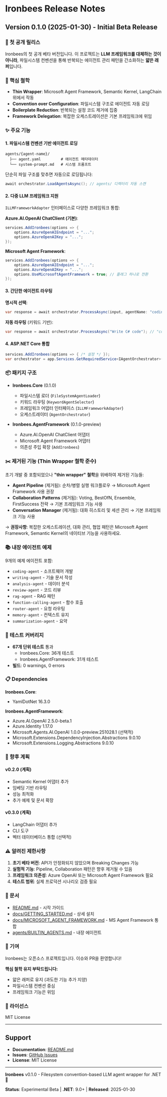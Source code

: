 # Ironbees Release Notes

## Version 0.1.0 (2025-01-30) - Initial Beta Release

### 🎉 첫 공개 릴리스

Ironbees의 첫 공개 베타 버전입니다. 이 프로젝트는 **LLM 프레임워크를 대체하는 것이 아니라**, 파일시스템 컨벤션을 통해 반복되는 에이전트 관리 패턴을 간소화하는 **얇은 래퍼**입니다.

### 🎯 핵심 철학

- **Thin Wrapper**: Microsoft Agent Framework, Semantic Kernel, LangChain 위에서 작동
- **Convention over Configuration**: 파일시스템 구조로 에이전트 자동 로딩
- **Boilerplate Reduction**: 반복되는 설정 코드 제거에 집중
- **Framework Delegation**: 복잡한 오케스트레이션은 기본 프레임워크에 위임

### ✨ 주요 기능

#### 1. 파일시스템 컨벤션 기반 에이전트 로딩
```
agents/{agent-name}/
  ├── agent.yaml         # 에이전트 메타데이터
  └── system-prompt.md   # 시스템 프롬프트
```

단순히 파일 구조를 맞추면 자동으로 로딩됩니다:
```csharp
await orchestrator.LoadAgentsAsync(); // agents/ 디렉터리 자동 스캔
```

#### 2. 다중 LLM 프레임워크 지원

`ILLMFrameworkAdapter` 인터페이스로 다양한 프레임워크 통합:

**Azure.AI.OpenAI ChatClient (기본)**:
```csharp
services.AddIronbees(options => {
    options.AzureOpenAIEndpoint = "...";
    options.AzureOpenAIKey = "...";
});
```

**Microsoft Agent Framework**:
```csharp
services.AddIronbees(options => {
    options.AzureOpenAIEndpoint = "...";
    options.AzureOpenAIKey = "...";
    options.UseMicrosoftAgentFramework = true; // 플래그 하나로 전환
});
```

#### 3. 간단한 에이전트 라우팅

**명시적 선택**:
```csharp
var response = await orchestrator.ProcessAsync(input, agentName: "coding-agent");
```

**자동 라우팅** (키워드 기반):
```csharp
var response = await orchestrator.ProcessAsync("Write C# code"); // "coding" 키워드 자동 매칭
```

#### 4. ASP.NET Core 통합

```csharp
services.AddIronbees(options => { /* 설정 */ });
var orchestrator = app.Services.GetRequiredService<IAgentOrchestrator>();
```

### 📦 패키지 구조

- **Ironbees.Core** (0.1.0)
  - 파일시스템 로더 (`FileSystemAgentLoader`)
  - 키워드 라우팅 (`KeywordAgentSelector`)
  - 프레임워크 어댑터 인터페이스 (`ILLMFrameworkAdapter`)
  - 오케스트레이터 (`AgentOrchestrator`)

- **Ironbees.AgentFramework** (0.1.0-preview)
  - Azure.AI.OpenAI ChatClient 어댑터
  - Microsoft Agent Framework 어댑터
  - 의존성 주입 확장 (`AddIronbees`)

### ✂️ 제거된 기능 (Thin Wrapper 철학 준수)

초기 개발 중 포함되었으나 **"thin wrapper" 철학**을 위배하여 제거된 기능들:

- **Agent Pipeline** (제거됨): 순차/병렬 실행 워크플로우 → Microsoft Agent Framework 사용 권장
- **Collaboration Patterns** (제거됨): Voting, BestOfN, Ensemble, FirstSuccess 전략 → 기본 프레임워크 기능 사용
- **Conversation Manager** (제거됨): 대화 히스토리 및 세션 관리 → 기본 프레임워크 기능 사용

→ **권장사항**: 복잡한 오케스트레이션, 대화 관리, 협업 패턴은 Microsoft Agent Framework, Semantic Kernel의 네이티브 기능을 사용하세요.

### 📚 내장 에이전트 예제

9개의 예제 에이전트 포함:
- `coding-agent` - 소프트웨어 개발
- `writing-agent` - 기술 문서 작성
- `analysis-agent` - 데이터 분석
- `review-agent` - 코드 리뷰
- `rag-agent` - RAG 패턴
- `function-calling-agent` - 함수 호출
- `router-agent` - 요청 라우팅
- `memory-agent` - 컨텍스트 유지
- `summarization-agent` - 요약

### 🧪 테스트 커버리지

- **67개 단위 테스트** 통과
  - Ironbees.Core: 36개 테스트
  - Ironbees.AgentFramework: 31개 테스트
- **빌드**: 0 warnings, 0 errors

### 📋 Dependencies

**Ironbees.Core**:
- YamlDotNet 16.3.0

**Ironbees.AgentFramework**:
- Azure.AI.OpenAI 2.5.0-beta.1
- Azure.Identity 1.17.0
- Microsoft.Agents.AI.OpenAI 1.0.0-preview.251028.1 (선택적)
- Microsoft.Extensions.DependencyInjection.Abstractions 9.0.10
- Microsoft.Extensions.Logging.Abstractions 9.0.10

### 🔄 향후 계획

#### v0.2.0 (계획)
- Semantic Kernel 어댑터 추가
- 임베딩 기반 라우팅
- 성능 최적화
- 추가 예제 및 문서 확장

#### v0.3.0 (계획)
- LangChain 어댑터 추가
- CLI 도구
- 벡터 데이터베이스 통합 (선택적)

### ⚠️ 알려진 제한사항

1. **초기 베타 버전**: API가 안정화되지 않았으며 Breaking Changes 가능
2. **실험적 기능**: Pipeline, Collaboration 패턴은 향후 제거될 수 있음
3. **프레임워크 의존성**: Azure OpenAI 또는 Microsoft Agent Framework 필요
4. **테스트 범위**: 실제 프로덕션 시나리오 검증 필요

### 📖 문서

- [README.md](README.md) - 시작 가이드
- [docs/GETTING_STARTED.md](docs/GETTING_STARTED.md) - 상세 설치
- [docs/MICROSOFT_AGENT_FRAMEWORK.md](docs/MICROSOFT_AGENT_FRAMEWORK.md) - MS Agent Framework 통합
- [agents/BUILTIN_AGENTS.md](agents/BUILTIN_AGENTS.md) - 내장 에이전트

### 🤝 기여

Ironbees는 오픈소스 프로젝트입니다. 이슈와 PR을 환영합니다!

**핵심 철학 유지 부탁드립니다:**
- 얇은 래퍼로 유지 (과도한 기능 추가 지양)
- 파일시스템 컨벤션 중심
- 프레임워크 기능은 위임

### 📄 라이선스

MIT License

---

## Support

- **Documentation**: [README.md](README.md)
- **Issues**: [GitHub Issues](https://github.com/iyulab/ironbees/issues)
- **License**: MIT License

---

**Ironbees** v0.1.0 - Filesystem convention-based LLM agent wrapper for .NET 🐝

**Status**: Experimental Beta | **.NET**: 9.0+ | **Released**: 2025-01-30
